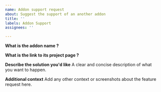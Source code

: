 ```yaml
---
name: Addon support request
about: Suggest the support of an another addon
title: ''
labels: Addon Support
assignees: ''

---
```


**What is the addon name ?**

**What is the link to its project page ?**

**Describe the solution you'd like**
A clear and concise description of what you want to happen.

**Additional context**
Add any other context or screenshots about the feature request here.
